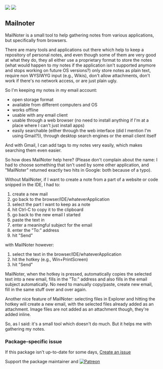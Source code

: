 [![](https://img.shields.io/chocolatey/v/mailnoter?color=green&label=mailnoter)](https://chocolatey.org/packages/mailnoter) [![](https://img.shields.io/chocolatey/dt/mailnoter)](https://chocolatey.org/packages/mailnoter)

## Mailnoter
MailNoter is a small tool to help gathering notes from various applications, but specifically from browsers.

There are many tools and applications out there which help to keep a repository of personal notes, and even though some of them are very good at what they do, 
they all either use a proprietary format to store the notes (what would happen to my notes if the application isn't supported anymore and stops working on future OS versions?)
only store notes as plain text, require non WYSIWYG input (e.g., Wikis), don't allow attachments, don't work if there's no network access, or are just plain ugly.

So I'm keeping my notes in my email account:

* open storage format
* available from different computers and OS
* works offline
* usable with any email client
* usable through a web browser (no need to install anything if I'm at a place where I can't just install apps)
* easily searchable (either through the web interface (did I mention I'm using Gmail?)), through desktop search engines or the email client itself

And with Gmail, I can add tags to my notes very easily, which makes searching them even easier.

So how does MailNoter help here? (Please don't complain about the name: I had to choose something that isn't used by some other application, and "MailNoter" returned
exactly two hits in Google: both because of a typo).

Without MailNoter, if I want to create a note from a part of a website or code snipped in the IDE, I had to:

1. create a new mail
2. go back to the browser/IDE/whateverApplication
3. select the part I want to keep as a note
4. hit Ctrl-C to copy it to the clipboard
5. go back to the new email I started
6. paste the text in
7. enter a meaningful subject for the email
8. enter the "To:" address
9. hit "Send"

with MailNoter however:

1. select the text in the browser/IDE/whateverApplication
2. hit the hotkey (e.g., Win+PrintScreen)
3. hit "Send"

MailNoter, when the hotkey is pressed, automatically copies the selected text into a new email, fills in the "To:" address and also fills in the email subject automatically. No need to manually copy/paste, create new email, fill in the same stuff over and over again.

Another nice feature of MailNoter: selecting files in Explorer and hitting the hotkey will create a new email, with the selected files already added as an attachment. Image files are not added as an attachment though, they're added inline.

So, as I said: it's a small tool which doesn't do much. But it helps me with gathering my notes.

### Package-specific issue
If this package isn't up-to-date for some days, [Create an issue](https://github.com/tunisiano187/Chocolatey-packages/issues/new/choose)

Support the package maintainer and [![Patreon](https://cdn.jsdelivr.net/gh/tunisiano187/Chocolatey-packages@d15c4e19c709e7148588d4523ffc6dd3cd3c7e5e/icons/patreon.png)](https://www.patreon.com/tunisiano)
